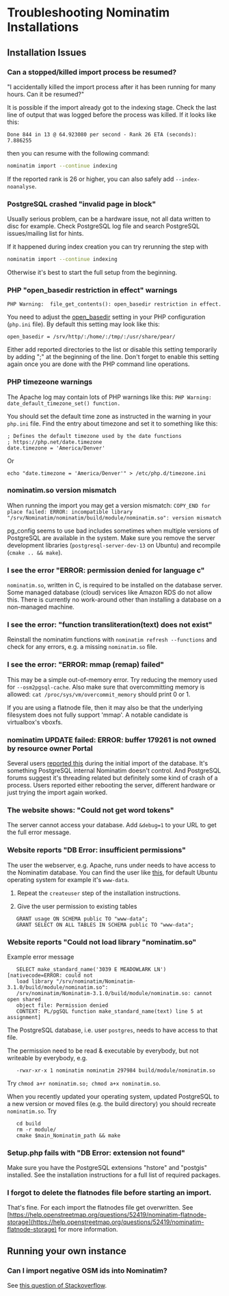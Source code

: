 # Troubleshooting Nominatim Installations

## Installation Issues

### Can a stopped/killed import process be resumed?

"I accidentally killed the import process after it has been running for many hours. Can it be resumed?"

It is possible if the import already got to the indexing stage.
Check the last line of output that was logged before the process
was killed. If it looks like this:


    Done 844 in 13 @ 64.923080 per second - Rank 26 ETA (seconds): 7.886255

then you can resume with the following command:

```sh
nominatim import --continue indexing
```

If the reported rank is 26 or higher, you can also safely add `--index-noanalyse`.


### PostgreSQL crashed "invalid page in block"

Usually serious problem, can be a hardware issue, not all data written to disc
for example. Check PostgreSQL log file and search PostgreSQL issues/mailing
list for hints.

If it happened during index creation you can try rerunning the step with

```sh
nominatim import --continue indexing
```

Otherwise it's best to start the full setup from the beginning.


### PHP "open_basedir restriction in effect" warnings

    PHP Warning:  file_get_contents(): open_basedir restriction in effect.

You need to adjust the
[open_basedir](https://www.php.net/manual/en/ini.core.php#ini.open-basedir)
setting in your PHP configuration (`php.ini` file). By default this setting may
look like this:

    open_basedir = /srv/http/:/home/:/tmp/:/usr/share/pear/

Either add reported directories to the list or disable this setting temporarily
by adding ";" at the beginning of the line. Don't forget to enable this setting
again once you are done with the PHP command line operations.


### PHP timezeone warnings

The Apache log may contain lots of PHP warnings like this:
    `PHP Warning:  date_default_timezone_set() function.`

You should set the default time zone as instructed in the warning in
your `php.ini` file. Find the entry about timezone and set it to
something like this:

    ; Defines the default timezone used by the date functions
    ; https://php.net/date.timezone
    date.timezone = 'America/Denver'

Or

```
echo "date.timezone = 'America/Denver'" > /etc/php.d/timezone.ini
```

### nominatim.so version mismatch

When running the import you may get a version mismatch:
`COPY_END for place failed: ERROR: incompatible library "/srv/Nominatim/nominatim/build/module/nominatim.so": version mismatch`

pg_config seems to use bad includes sometimes when multiple versions
of PostgreSQL are available in the system. Make sure you remove the
server development libraries (`postgresql-server-dev-13` on Ubuntu)
and recompile (`cmake .. && make`).


### I see the error "ERROR: permission denied for language c"

`nominatim.so`, written in C, is required to be installed on the database
server. Some managed database (cloud) services like Amazon RDS do not allow
this. There is currently no work-around other than installing a database
on a non-managed machine.


### I see the error: "function transliteration(text) does not exist"

Reinstall the nominatim functions with `nominatim refresh --functions`
and check for any errors, e.g. a missing `nominatim.so` file.

### I see the error: "ERROR: mmap (remap) failed"

This may be a simple out-of-memory error. Try reducing the memory used
for `--osm2pgsql-cache`. Also make sure that overcommitting memory is
allowed: `cat /proc/sys/vm/overcommit_memory` should print 0 or 1.

If you are using a flatnode file, then it may also be that the underlying
filesystem does not fully support 'mmap'. A notable candidate is virtualbox's
vboxfs.

### nominatim UPDATE failed: ERROR: buffer 179261 is not owned by resource owner Portal

Several users [reported this](https://github.com/openstreetmap/Nominatim/issues/1168)
during the initial import of the database. It's
something PostgreSQL internal Nominatim doesn't control. And PostgreSQL forums
suggest it's threading related but definitely some kind of crash of a process.
Users reported either rebooting the server, different hardware or just trying
the import again worked.

### The website shows: "Could not get word tokens"

The server cannot access your database. Add `&debug=1` to your URL
to get the full error message.


### Website reports "DB Error: insufficient permissions"

The user the webserver, e.g. Apache, runs under needs to have access to the
Nominatim database. You can find the user like
[this](https://serverfault.com/questions/125865/finding-out-what-user-apache-is-running-as),
for default Ubuntu operating system for example it's `www-data`.

1. Repeat the `createuser` step of the installation instructions.

2. Give the user permission to existing tables

```
   GRANT usage ON SCHEMA public TO "www-data";
   GRANT SELECT ON ALL TABLES IN SCHEMA public TO "www-data";
```

### Website reports "Could not load library "nominatim.so"

Example error message

```
   SELECT make_standard_name('3039 E MEADOWLARK LN') [nativecode=ERROR: could not
   load library "/srv/nominatim/Nominatim-3.1.0/build/module/nominatim.so":
   /srv/nominatim/Nominatim-3.1.0/build/module/nominatim.so: cannot open shared
   object file: Permission denied
   CONTEXT: PL/pgSQL function make_standard_name(text) line 5 at assignment]
```

The PostgreSQL database, i.e. user `postgres`, needs to have access to that file.

The permission need to be read & executable by everybody, but not writeable
by everybody, e.g.

```
   -rwxr-xr-x 1 nominatim nominatim 297984 build/module/nominatim.so
```

Try `chmod a+r nominatim.so; chmod a+x nominatim.so`.

When you recently updated your operating system, updated PostgreSQL to
a new version or moved files (e.g. the build directory) you should
recreate `nominatim.so`. Try

```
   cd build
   rm -r module/
   cmake $main_Nominatim_path && make
```

### Setup.php fails with "DB Error: extension not found"

Make sure you have the PostgreSQL extensions "hstore" and "postgis" installed.
See the installation instructions for a full list of required packages.


### I forgot to delete the flatnodes file before starting an import.

That's fine. For each import the flatnodes file get overwritten.
See [https://help.openstreetmap.org/questions/52419/nominatim-flatnode-storage](https://help.openstreetmap.org/questions/52419/nominatim-flatnode-storage)
for more information.


## Running your own instance

### Can I import negative OSM ids into Nominatim?

See [this question of Stackoverflow](https://help.openstreetmap.org/questions/64662/nominatim-flatnode-with-negative-id).
